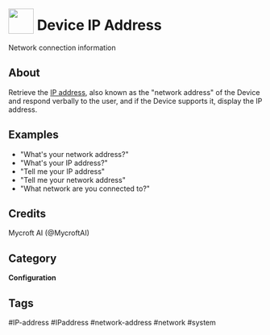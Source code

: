 # <img src='https://raw.githack.com/FortAwesome/Font-Awesome/master/svgs/solid/info-circle.svg' card_color='#22a7f0' width='50' height='50' style='vertical-align:bottom'/> Device IP Address
Network connection information

## About 
Retrieve the [IP address](https://en.wikipedia.org/wiki/IP_address), also known as the "network address" of the Device and respond verbally to the user, and if the Device supports it, display the IP address. 

## Examples 
* "What's your network address?"
* "What's your IP address?"
* "Tell me your IP address"
* "Tell me your network address"
* "What network are you connected to?"

## Credits 
Mycroft AI (@MycroftAI)

## Category
**Configuration**

## Tags
#IP-address
#IPaddress
#network-address
#network
#system
